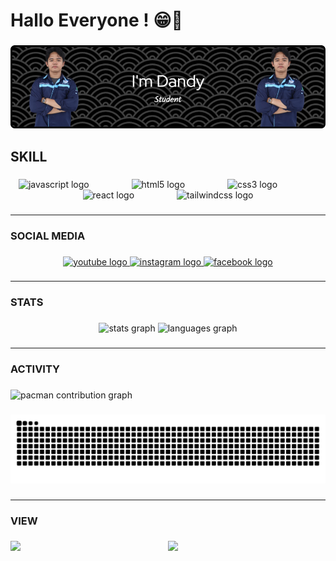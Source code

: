 <h1 align="left">Hallo Everyone ! 😁👋</h1>

###

![MongDan](img/mongdan.png)

<h2 align="left">SKILL</h2>

###

<div align="center">
  <img src="https://cdn.jsdelivr.net/gh/devicons/devicon/icons/javascript/javascript-original.svg" height="40" alt="javascript logo"  />
  <img width="60" />
  <img src="https://cdn.jsdelivr.net/gh/devicons/devicon/icons/html5/html5-original.svg" height="40" alt="html5 logo"  />
  <img width="60" />
  <img src="https://cdn.jsdelivr.net/gh/devicons/devicon/icons/css3/css3-original.svg" height="40" alt="css3 logo"  />
  <img width="60" />
  <img src="https://cdn.jsdelivr.net/gh/devicons/devicon/icons/react/react-original.svg" height="40" alt="react logo"  />
  <img width="60" />
  <img src="https://cdn.jsdelivr.net/gh/devicons/devicon/icons/tailwindcss/tailwindcss-original-wordmark.svg" height="40" alt="tailwindcss logo"  />
</div>

###

---

<h3 align="left">SOCIAL MEDIA</h3>

###

<div align="center">
  <a href="https://www.youtube.com/@dandyteguhpratama922" target="_blank">
    <img src="https://img.shields.io/static/v1?message=Youtube&logo=youtube&label=&color=FF0000&logoColor=white&labelColor=&style=for-the-badge" height="40" alt="youtube logo"  />
  </a>
  <a href="https://www.instagram.com/dandy.prtmaa_/" target="_blank">
    <img src="https://img.shields.io/static/v1?message=Instagram&logo=instagram&label=&color=E4405F&logoColor=white&labelColor=&style=for-the-badge" height="40" alt="instagram logo"  />
  </a>
  
  <a href="https://www.facebook.com/dandyteguh.pratama" target="_blank">
    <img src="https://img.shields.io/static/v1?message=Facebook&logo=facebook&label=&color=1877F2&logoColor=white&labelColor=&style=for-the-badge" height="40" alt="facebook logo"  />
  </a>
</div>

###

---

<h3 align="left">STATS</h3>

###

<div align="center">
  <img src="https://github-readme-stats.vercel.app/api?username=MongDan&hide_title=false&hide_rank=false&show_icons=true&include_all_commits=true&count_private=true&disable_animations=false&theme=dracula&locale=en&hide_border=false&order=1" height="150" alt="stats graph"  />
  <img src="https://github-readme-stats.vercel.app/api/top-langs?username=MongDan&locale=en&hide_title=false&layout=compact&card_width=320&langs_count=5&theme=dracula&hide_border=false&order=2" height="150" alt="languages graph"  />
</div>

###

---

<h3 align="left">ACTIVITY</h3>

###

<picture>
  <source media="(prefers-color-scheme: dark)" srcset="https://raw.githubusercontent.com/MongDan/MongDan/output/pacman-contribution-graph-dark.svg">
  <source media="(prefers-color-scheme: light)" srcset="https://raw.githubusercontent.com/MongDan/MongDan/output/pacman-contribution-graph.svg">
  <img alt="pacman contribution graph" src="https://raw.githubusercontent.com/MongDan/MongDan/output/pacman-contribution-graph.svg">
</picture>

###

<img src="https://raw.githubusercontent.com/MongDan/MongDan/output/snake.svg" alt="Snake animation" />

###

---

<h3 align="left">VIEW</h3>

###

<img align="left" height="350" src="https://media2.giphy.com/media/v1.Y2lkPTc5MGI3NjExa2J4eGVid2Y3anVrbG54anYyMHc5cDg2bmV2ZGliMmI4MnNrdWhuMSZlcD12MV9pbnRlcm5hbF9naWZfYnlfaWQmY3Q9Zw/lJNoBCvQYp7nq/giphy.gif"  />

###

<div align="center">
  <img src="https://profile-counter.glitch.me/MongDan/count.svg?"  />
</div>

###
